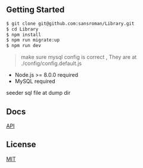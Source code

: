 
## Getting Started

```bash
$ git clone git@github.com:sansroman/Library.git
$ cd Library
$ npm install
$ npm run migrate:up
$ npm run dev
```

> make sure mysql config is correct , They are at ./config/config.default.js

* Node.js >= 8.0.0 required
* MySQL required

seeder sql file at dump dir
## Docs

[API](api.md)

## License

[MIT](LICENSE)
